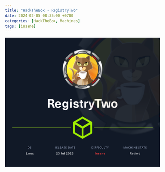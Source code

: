```yaml
---
title: "HackTheBox - RegistryTwo"
date: 2024-02-05 08:35:00 +0700
categories: [HackTheBox, Machines]
tags: [insane]
---
```


![Desktop View](/assets/img/hackthebox/machines/insane/registrytwo/RegistryTwo.png)


